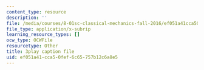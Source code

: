 ```yaml
---
content_type: resource
description: ''
file: /media/courses/8-01sc-classical-mechanics-fall-2016/ef051a41cca50fef6c65757b12c6a8e5_u_LAfG5uIpY.srt
file_type: application/x-subrip
learning_resource_types: []
ocw_type: OCWFile
resourcetype: Other
title: 3play caption file
uid: ef051a41-cca5-0fef-6c65-757b12c6a8e5
---
```

